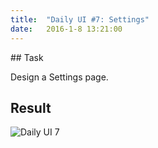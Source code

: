 ```yaml
---
title:  "Daily UI #7: Settings"
date:   2016-1-8 13:21:00
---
```


##<i class="fa fa-pencil-square-o"></i> Task

Design a Settings page.

<div class="simple-gal-container">
<h2><i class="fa fa-picture-o"></i> Result</h2>
<img src="http://i.imgur.com/v8PDvDk.png" alt="Daily UI 7">
</div>

